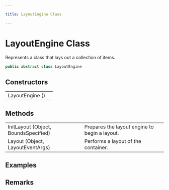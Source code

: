 ```yaml
---

title: LayoutEngine Class

---
```


# LayoutEngine Class

Represents a class that lays out a collection of items.

```csharp
public abstract class LayoutEngine 
```

## Constructors

<table>
<tr><td>LayoutEngine ()</td><td></td></tr>
</table>

## Methods

<table>
<tr><td>InitLayout (Object, BoundsSpecified)</td><td>Prepares the layout engine to begin a layout.</td></tr>
<tr><td>Layout (Object, LayoutEventArgs)</td><td>Performs a layout of the container.</td></tr>
</table>

<!-- Only change content below this line, anything above this line will be lost when regenerated. -->

## Examples

## Remarks

